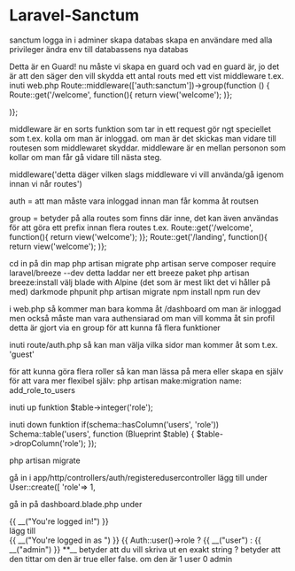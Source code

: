 # Laravel-Sanctum

sanctum
logga in i adminer skapa databas
skapa en användare med alla privileger
ändra env till databassens nya databas

Detta är en Guard!
nu måste vi skapa en guard och vad en guard är, jo det är att den säger den vill skydda ett antal routs med ett vist middleware
t.ex. 
inuti web.php
Route::middleware(['auth:sanctum'])->group(function () {
	Route::get('/welcome', function(){
		return view('welcome');
)};

)};
 
middleware är en sorts funktion som tar in ett request gör ngt speciellet som t.ex. kolla om man är inloggad. om man är det skickas man vidare till routesen som middlewaret skyddar. middleware är en mellan personon som kollar om man får gå vidare till nästa steg.

middleware('detta däger vilken slags middleware vi vill använda/gå igenom innan vi når routes')

auth = att man måste vara inloggad innan man får komma åt routsen 

group = betyder på alla routes som finns där inne, det kan även användas för att göra ett prefix innan flera routes 
t.ex.
	Route::get('/welcome', function(){
		return view('welcome');
)};
	Route::get('/landing', function(){
		return view('welcome');
)};

cd in på din map
php artisan migrate 
php artisan serve
composer require laravel/breeze --dev    detta laddar ner ett breeze paket 
php artisan breeze:install
välj blade with Alpine (det som är mest likt det vi håller på med)
darkmode 
phpunit
php artisan migrate
npm install
npm run dev

i web.php så kommer man bara komma åt /dashboard om man är inloggad
men också måste man vara authensiarad om man vill komma åt sin profil detta är gjort via en group för att kunna få flera funktioner 

inuti route/auth.php så kan man välja vilka sidor man kommer åt som t.ex. 'guest'

för att kunna göra flera roller så kan man lässa på mera eller skapa en själv för att vara mer flexibel
själv:
php artisan make:migration
name: add_role_to_users

inuti up funktion
$table->integer('role');

inuti down funktion
if(schema::hasColumn('users', 'role'))
Schema::table('users', function (Blueprint $table) {
$table->dropColumn('role');
});

php artisan migrate 

gå in i app/http/controllers/auth/registeredusercontroller
lägg till under User::create([
'role'=> 1,

gå in på dashboard.blade.php
under 
<div class="p-6 text-gray-900 dark:text-gray-100">
                    {{ __("You're logged in!") }}
                </div>
lägg till
<div class="p-6 text-gray-900 dark:text-gray-100">
                    {{ __("You're logged in as ") }} {{ Auth::user()->role ? {{ __("user") : {{ __("admin") }} **__ betyder att du vill skriva ut en exakt string
? betyder att den tittar om den är true eller false. om den är 1 user 0 admin
                </div>
